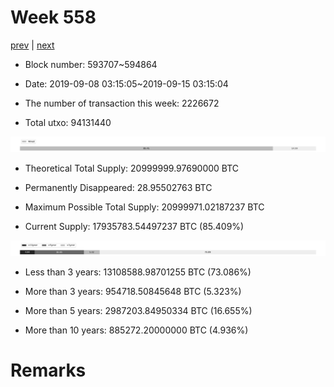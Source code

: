 # Week 558

[prev](week0557.md) | [next](week0559.md)

- Block number: 593707~594864

- Date: 2019-09-08 03:15:05~2019-09-15 03:15:04

- The number of transaction this week: 2226672

- Total utxo: 94131440

![](../images/mined_week0558.png)

- Theoretical Total Supply: 20999999.97690000 BTC

- Permanently Disappeared: 28.95502763 BTC

- Maximum Possible Total Supply: 20999971.02187237 BTC

- Current Supply: 17935783.54497237 BTC (85.409%)

![](../images/year_week0558.png)


- Less than 3 years: 13108588.98701255 BTC (73.086%)

- More than 3 years: 954718.50845648 BTC (5.323%)

- More than 5 years: 2987203.84950334 BTC (16.655%)

- More than 10 years: 885272.20000000 BTC (4.936%)

# Remarks

